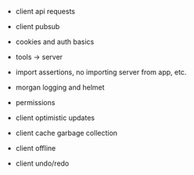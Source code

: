 
- client api requests
- client pubsub
- cookies and auth basics

- tools -> server
- import assertions, no importing server from app, etc.

- morgan logging and helmet

- permissions
- client optimistic updates
- client cache garbage collection
- client offline
- client undo/redo


